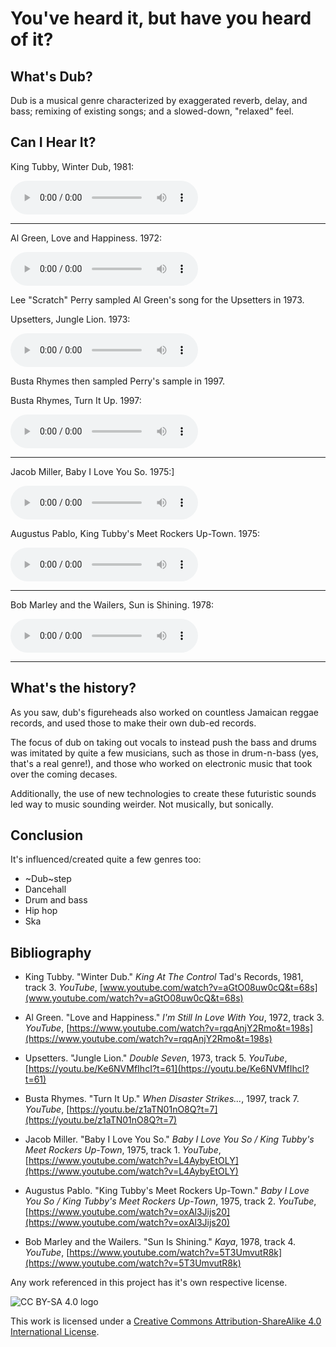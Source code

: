 # You've heard it, but have you heard of it?

## What's Dub?

Dub is a musical genre characterized by exaggerated reverb, delay, and bass; remixing of existing songs; and a slowed-down, "relaxed" feel.

## Can I Hear It?

King Tubby, Winter Dub, 1981:

<audio controls="controls">
  <source type="audio/wav" src="King-Tubby_Winter-Dub.wav"></source>
  <p>Your browser does not support the audio element.</p>
</audio>

---

Al Green, Love and Happiness. 1972:

<audio controls="controls">
  <source type="audio/wav" src="Al-Green_Love-and-Happiness.wav"></source>
  <p>Your browser does not support the audio element.</p>
</audio>

Lee "Scratch" Perry sampled Al Green's song for the Upsetters in 1973.

Upsetters, Jungle Lion. 1973:

<audio controls="controls">
  <source type="audio/wav" src="Lee-Scratch-Perry-and-Upsetter_Jungle-Lion.wav"></source>
  <p>Your browser does not support the audio element.</p>
</audio>

Busta Rhymes then sampled Perry's sample in 1997.

Busta Rhymes, Turn It Up. 1997:

<audio controls="controls">
  <source type="audio/wav" src="Busta-Rhymes_Turn-It-Up.wav"></source>
  <p>Your browser does not support the audio element.</p>
</audio>

---

Jacob Miller, Baby I Love You So. 1975:]

<audio controls="controls">
  <source type="audio/wav" src="Jacob-Miller_Baby-I-Love-You-So.wav"></source>
  <p>Your browser does not support the audio element.</p>
</audio>

Augustus Pablo, King Tubby's Meet Rockers Up-Town. 1975:

<audio controls="controls">
  <source type="audio/wav" src="Augustus-Pablo_King_Tubby_Meets_Rockers_Uptown.wav"></source>
  <p>Your browser does not support the audio element.</p>
</audio>

---

Bob Marley and the Wailers, Sun is Shining. 1978:

<audio controls="controls">
  <source type="audio/wav" src="Bob-Marley_Sun-Is-Shining.wav"></source>
  <p>Your browser does not support the audio element.</p>
</audio>

---

## What's the history?

As you saw, dub's figureheads also worked on countless Jamaican reggae records, and used those to make their own dub-ed records.

The focus of dub on taking out vocals to instead push the bass and drums was imitated by quite a few musicians, such as those in drum-n-bass (yes, that's a real genre!), and those who worked on electronic music that took over the coming decases.

Additionally, the use of new technologies to create these futuristic sounds led way to music sounding weirder. Not musically, but sonically.

## Conclusion

It's influenced/created quite a few genres too:

- ~Dub~step
- Dancehall
- Drum and bass
- Hip hop
- Ska

## Bibliography

- King Tubby. "Winter Dub." _King At The Control_ Tad's Records, 1981, track 3. _YouTube_, [www.youtube.com/watch?v=aGtO08uw0cQ&t=68s](www.youtube.com/watch?v=aGtO08uw0cQ&t=68s)

- Al Green. "Love and Happiness." _I'm Still In Love With You_, 1972, track 3. _YouTube_, [https://www.youtube.com/watch?v=rqqAnjY2Rmo&t=198s](https://www.youtube.com/watch?v=rqqAnjY2Rmo&t=198s)

- Upsetters. "Jungle Lion." _Double Seven_, 1973, track 5. _YouTube_, [https://youtu.be/Ke6NVMfIhcI?t=61](https://youtu.be/Ke6NVMfIhcI?t=61)

- Busta Rhymes. "Turn It Up." _When Disaster Strikes..._, 1997, track 7. _YouTube_, [https://youtu.be/z1aTN01nO8Q?t=7](https://youtu.be/z1aTN01nO8Q?t=7)

- Jacob Miller. "Baby I Love You So." _Baby I Love You So / King Tubby's Meet Rockers Up-Town_, 1975, track 1. _YouTube_, [https://www.youtube.com/watch?v=L4AybyEtOLY](https://www.youtube.com/watch?v=L4AybyEtOLY)

- Augustus Pablo. "King Tubby's Meet Rockers Up-Town." _Baby I Love You So / King Tubby's Meet Rockers Up-Town_, 1975, track 2. _YouTube_, [https://www.youtube.com/watch?v=oxAl3Jijs20](https://www.youtube.com/watch?v=oxAl3Jijs20)

- Bob Marley and the Wailers. "Sun Is Shining." _Kaya_, 1978, track 4. _YouTube_, [https://www.youtube.com/watch?v=5T3UmvutR8k](https://www.youtube.com/watch?v=5T3UmvutR8k)

Any work referenced in this project has it's own respective license.

![CC BY-SA 4.0 logo](https://i.creativecommons.org/l/by-sa/4.0/88x31.png)

This work is licensed under a [Creative Commons Attribution-ShareAlike 4.0 International License](http://creativecommons.org/licenses/by-sa/4.0/).
